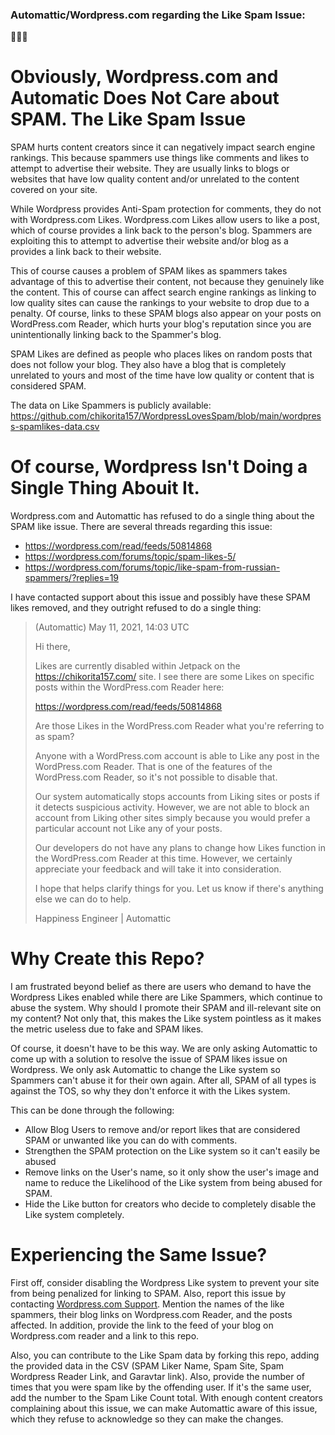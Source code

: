 ### Automattic/Wordpress.com regarding the Like Spam Issue:
🙈🙉🙊

# Obviously, Wordpress.com and Automatic Does Not Care about SPAM. The Like Spam Issue

SPAM hurts content creators since it can negatively impact search engine rankings. This because spammers use things like comments and likes to attempt to advertise their website. They are usually links to blogs or websites that have low quality content and/or unrelated to the content covered on your site.

While Wordpress provides Anti-Spam protection for comments, they do not with Wordpress.com Likes. Wordpress.com Likes allow users to like a post, which of course provides a link back to the person's blog. Spammers are exploiting this to attempt to advertise their website and/or blog as a provides a link back to their website. 

This of course causes a problem of SPAM likes as spammers takes advantage of this to advertise their content, not because they genuinely like the content. This of course can affect search engine rankings as linking to low quality sites can cause the rankings to your website to drop due to a penalty. Of course, links to these SPAM blogs also appear on your posts on WordPress.com Reader, which hurts your blog's reputation since you are unintentionally linking back to the Spammer's blog.

SPAM Likes are defined as people who places likes on random posts that does not follow your blog. They also have a blog that is completely unrelated to yours and most of the time have low quality or content that is considered SPAM.

The data on Like Spammers is publicly available:
https://github.com/chikorita157/WordpressLovesSpam/blob/main/wordpress-spamlikes-data.csv

# Of course, Wordpress Isn't Doing a Single Thing Abouit It. 
Wordpress.com and Automattic has refused to do a single thing about the SPAM like issue. There are several threads regarding this issue:

* https://wordpress.com/read/feeds/50814868
* https://wordpress.com/forums/topic/spam-likes-5/
* https://wordpress.com/forums/topic/like-spam-from-russian-spammers/?replies=19

I have contacted support about this issue and possibly have these SPAM likes removed, and they outright refused to do a single thing:

> <Redacted> (Automattic)
> May 11, 2021, 14:03 UTC
> 
> Hi there,
> 
> Likes are currently disabled within Jetpack on the https://chikorita157.com/ site. I see there are some Likes on specific posts within the WordPress.com Reader here:
> 
> https://wordpress.com/read/feeds/50814868
> 
> Are those Likes in the WordPress.com Reader what you're referring to as spam?
> 
> Anyone with a WordPress.com account is able to Like any post in the WordPress.com Reader. That is one of the features of the WordPress.com Reader, so it's not possible to disable that.
> 
> Our system automatically stops accounts from Liking sites or posts if it detects suspicious activity. However, we are not able to block an account from Liking other sites simply because you would prefer a particular account not Like any of your posts.
> 
> Our developers do not have any plans to change how Likes function in the WordPress.com Reader at this time. However, we certainly appreciate your feedback and will take it into consideration.
> 
> I hope that helps clarify things for you. Let us know if there's anything else we can do to help.
> 
> <Redacted> 
> Happiness Engineer | Automattic

# Why Create this Repo?
I am frustrated beyond belief as there are users who demand to have the Wordpress Likes enabled while there are Like Spammers, which continue to abuse the system. Why should I promote their SPAM and ill-relevant site on my content? Not only that, this makes the Like system pointless as it makes the metric useless due to fake and SPAM likes. 

Of course, it doesn't have to be this way. We are only asking Automattic to come up with a solution to resolve the issue of SPAM likes issue on Wordpress. We only ask Automattic to change the Like system so Spammers can't abuse it for their own again. After all, SPAM of all types is against the TOS, so why they don't enforce it with the Likes system.

This can be done through the following:
* Allow Blog Users to remove and/or report likes that are considered SPAM or unwanted like you can do with comments.
* Strengthen the SPAM protection on the Like system so it can't easily be abused
* Remove links on the User's name, so it only show the user's image and name to reduce the Likelihood of the Like system from being abused for SPAM.
* Hide the Like button for creators who decide to completely disable the Like system completely.

# Experiencing the Same Issue?
First off, consider disabling the Wordpress Like system to prevent your site from being penalized for linking to SPAM. Also, report this issue by contacting [Wordpress.com Support](https://wordpress.com/help/contact). Mention the names of the like spammers, their blog links on Wordpress.com Reader, and the posts affected. In addition, provide the link to the feed of your blog on Wordpress.com reader and a link to this repo. 

Also, you can contribute to the Like Spam data by forking this repo, adding the provided data in the CSV (SPAM Liker Name, Spam Site, Spam Wordpress Reader Link, and Garavtar link). Also, provide the number of times that you were spam like by the offending user. If it's the same user, add the number to the Spam Like Count total. With enough content creators complaining about this issue, we can make Automattic aware of this issue, which they refuse to acknowledge so they can make the changes.
